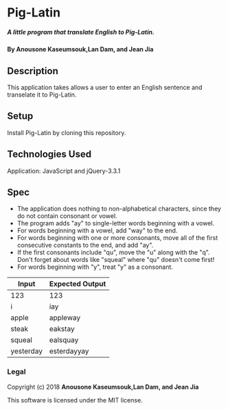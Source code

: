 # Pig-Latin

##### A little program that translate English to Pig-Latin.

#### By Anousone Kaseumsouk,Lan Dam, and Jean Jia

## Description

This application takes allows a user to enter an English sentence and transelate it to Pig-Latin.

## Setup

Install Pig-Latin by cloning this repository.

## Technologies Used

Application: JavaScript and jQuery-3.3.1

## Spec

* The application does nothing to non-alphabetical characters, since they do not contain consonant or vowel.
* The program adds "ay" to single-letter words beginning with a vowel.
* For words beginning with a vowel, add "way" to the end.
* For words beginning with one or more consonants, move all of the first consecutive constants to the end, and add "ay".
* If the first consonants include "qu", move the "u" along with the "q". Don't forget about words like "squeal" where "qu" doesn't come first!
* For words beginning with "y", treat "y" as a consonant.

| Input         | Expected Output|
| ------------- |-------------   |
| 123           | 123            |
| i             | iay            |
| apple         | appleway       |
| steak         | eakstay        |
| squeal        | ealsquay       |
| yesterday     | esterdayyay    |


### Legal

Copyright (c) 2018 **Anousone Kaseumsouk,Lan Dam, and Jean Jia**

This software is licensed under the MIT license.
